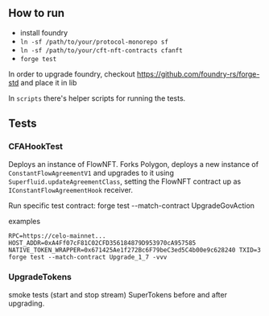 ## How to run

* install foundry
* `ln -sf /path/to/your/protocol-monorepo sf` 
* `ln -sf /path/to/your/cft-nft-contracts cfanft`
* `forge test`

In order to upgrade foundry, checkout https://github.com/foundry-rs/forge-std and place it in lib

In `scripts` there's helper scripts for running the tests.

## Tests

### CFAHookTest
Deploys an instance of FlowNFT.
Forks Polygon, deploys a new instance of `ConstantFlowAgreementV1` and upgrades to it using `Superfluid.updateAgreementClass`, setting the FlowNFT contract up as `IConstantFlowAgreementHook` receiver.

Run specific test contract:
forge test --match-contract UpgradeGovAction

examples
```
RPC=https://celo-mainnet... HOST_ADDR=0xA4Ff07cF81C02CFD356184879D953970cA957585 NATIVE_TOKEN_WRAPPER=0x671425Ae1f272Bc6F79beC3ed5C4b00e9c628240 TXID=3 forge test --match-contract Upgrade_1_7 -vvv
```

### UpgradeTokens

smoke tests (start and stop stream) SuperTokens before and after upgrading.